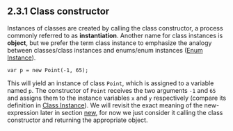 ## 2.3.1 Class constructor

Instances of classes are created by calling the class constructor, a process commonly referred to as **instantiation**. Another name for class instances is **object**, but we prefer the term class instance to emphasize the analogy between classes/class instances and enums/enum instances ([Enum Instance](https://github.com/Simn/HaxeManual/tree/master/md/manual/2.4-Enum_Instance.md)). 

```
var p = new Point(-1, 65);
```
This will yield an instance of class `Point`, which is assigned to a variable named `p`. The constructor of `Point` receives the two arguments `-1` and `65` and assigns them to the instance variables `x` and `y` respectively (compare its definition in [Class Instance](https://github.com/Simn/HaxeManual/tree/master/md/manual/2.3-Class_Instance.md)). We will revisit the exact meaning of the new-expression later in section [new](https://github.com/Simn/HaxeManual/tree/master/md/manual/5.11-new.md), for now we just consider it calling the class constructor and returning the appropriate object.